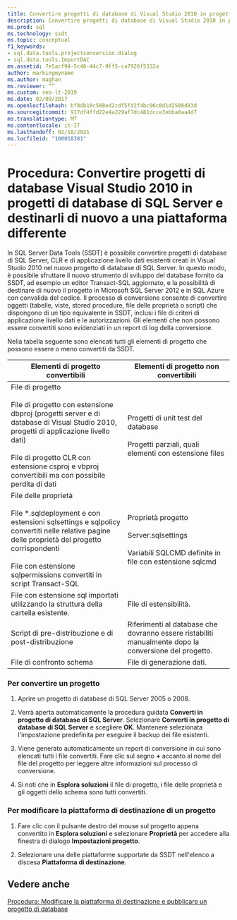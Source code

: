 ```yaml
---
title: Convertire progetti di database di Visual Studio 2010 in progetti di database di SQL Server
description: Convertire progetti di database di Visual Studio 2010 in progetti di database di SQL Server e destinarli di nuovo a piattaforme diverse. Visualizzare gli oggetti che SSDT può convertire o meno.
ms.prod: sql
ms.technology: ssdt
ms.topic: conceptual
f1_keywords:
- sql.data.tools.projectconversion.dialog
- sql.data.tools.ImportDAC
ms.assetid: 7e5acf94-5c46-44c7-9ff5-ca7926f5332a
author: markingmyname
ms.author: maghan
ms.reviewer: “”
ms.custom: seo-lt-2019
ms.date: 02/09/2017
ms.openlocfilehash: bf8db10c508ed2cdf5fd2f4bc96c0d1d2508d83d
ms.sourcegitcommit: 917df4ffd22e4a229af7dc481dcce3ebba0aa4d7
ms.translationtype: MT
ms.contentlocale: it-IT
ms.lasthandoff: 02/10/2021
ms.locfileid: "100018381"
---
```

# <a name="how-to-convert-a-visual-studio-2010-database-projects-to-sql-server-database-projects-and-retarget-to-a-different-platform"></a>Procedura: Convertire progetti di database Visual Studio 2010 in progetti di database di SQL Server e destinarli di nuovo a una piattaforma differente

In SQL Server Data Tools (SSDT) è possibile convertire progetti di database di SQL Server, CLR e di applicazione livello dati esistenti creati in Visual Studio 2010 nel nuovo progetto di database di SQL Server. In questo modo, è possibile sfruttare il nuovo strumento di sviluppo del database fornito da SSDT, ad esempio un editor Transact\-SQL aggiornato, e la possibilità di destinare di nuovo il progetto in Microsoft SQL Server 2012 e in SQL Azure con convalida del codice. Il processo di conversione consente di convertire oggetti (tabelle, viste, stored procedure, file delle proprietà o script) che dispongono di un tipo equivalente in SSDT, inclusi i file di criteri di applicazione livello dati e le autorizzazioni. Gli elementi che non possono essere convertiti sono evidenziati in un report di log della conversione.  
  
Nella tabella seguente sono elencati tutti gli elementi di progetto che possono essere o meno convertiti da SSDT.  
  
|Elementi di progetto convertibili|Elementi di progetto non convertibili|  
|-------------------------------------------|----------------------------------------------|  
|File di progetto<br /><br />File di progetto con estensione dbproj (progetti server e di database di Visual Studio 2010, progetti di applicazione livello dati)<br /><br />File di progetto CLR con estensione csproj e vbproj convertibili ma con possibile perdita di dati|Progetti di unit test del database<br /><br />Progetti parziali, quali elementi con estensione files|  
|File delle proprietà<br /><br />File *.sqldeployment e con estensioni sqlsettings e sqlpolicy convertiti nelle relative pagine delle proprietà del progetto corrispondenti<br /><br />File con estensione sqlpermissions convertiti in script Transact\-SQL|Proprietà progetto<br /><br />Server.sqlsettings<br /><br />Variabili SQLCMD definite in file con estensione sqlcmd|  
|File con estensione sql importati utilizzando la struttura della cartella esistente.|File di estensibilità.|  
|Script di pre-distribuzione e di post-distribuzione|Riferimenti al database che dovranno essere ristabiliti manualmente dopo la conversione del progetto.|  
|File di confronto schema|File di generazione dati.|  
  
### <a name="to-convert-a-project"></a>Per convertire un progetto  
  
1.  Aprire un progetto di database di SQL Server 2005 o 2008.  
  
2.  Verrà aperta automaticamente la procedura guidata **Converti in progetto di database di SQL Server**. Selezionare **Converti in progetto di database di SQL Server** e scegliere **OK**. Mantenere selezionata l'impostazione predefinita per eseguire il backup dei file esistenti.  
  
3.  Viene generato automaticamente un report di conversione in cui sono elencati tutti i file convertiti. Fare clic sul segno **+** accanto al nome del file del progetto per leggere altre informazioni sul processo di conversione.  
  
4.  Si noti che in **Esplora soluzioni** il file di progetto, i file delle proprietà e gli oggetti dello schema sono tutti convertiti.  
  
### <a name="to-change-a-projects-target-platform"></a>Per modificare la piattaforma di destinazione di un progetto  
  
1.  Fare clic con il pulsante destro del mouse sul progetto appena convertito in **Esplora soluzioni** e selezionare **Proprietà** per accedere alla finestra di dialogo **Impostazioni progetto**.  
  
2.  Selezionare una delle piattaforme supportate da SSDT nell'elenco a discesa **Piattaforma di destinazione**.  
  
## <a name="see-also"></a>Vedere anche  
[Procedura: Modificare la piattaforma di destinazione e pubblicare un progetto di database](../ssdt/how-to-change-target-platform-and-publish-a-database-project.md)  
  
